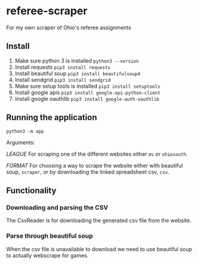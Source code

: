 # referee-scraper
For my own scraper of Ohio's referee assignments

## Install

1. Make sure python 3 is installed
    `python3 --version`
2. Install requests
    `pip3 install requests`
3. Install beautiful soup
    `pip3 install beautifulsoup4`
4. Install sendgrid
    `pip3 install sendgrid`
5. Make sure setup tools is installed
    `pip3 install setuptools`
6. Install google apis
    `pip3 install google-api-python-client`
7. Install google oauthlib
    `pip3 install google-auth-oauthlib`

## Running the application

`python3 -m app`

Arguments:

*LEAGUE*
For scraping one of the different websites either `mv` or `ohiosouth`.

*FORMAT*
For choosing a way to scrape the website either with beautiful soup, `scraper`, or by downloading the linked spreadsheet csv, `csv`.

## Functionality

### Downloading and parsing the CSV

The CsvReader is for downloading the generated csv file from the website.

### Parse through beautiful soup

When the csv file is unavailable to download we need to use beautiful soup to actually webscrape for games.